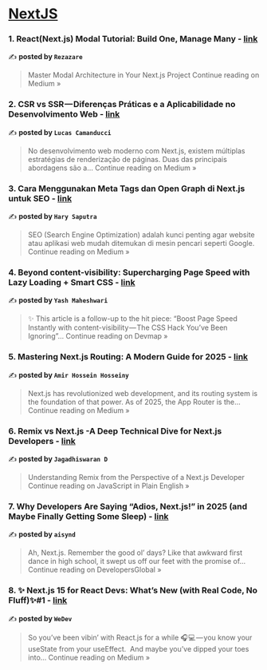 
<h1><a href=https://medium.com/tag/nextjs/recommended target="_blank" rel="noopener noreferrer">NextJS</a></h1>
<h3>1. React(Next.js) Modal Tutorial: Build One, Manage Many - <a href="https://medium.com/@rezazare2088/react-nextjs-modal-tutorial-ccc2a8ab9af8?source=rss------nextjs-5" target="_blank" rel="noopener noreferrer">link</a></h3>

✍️ **posted by `Rezazare`**

<blockquote>Master Modal Architecture in Your Next.js Project
Continue reading on Medium »</blockquote>

<h3>2. CSR vs SSR — Diferenças Práticas e a Aplicabilidade no Desenvolvimento Web - <a href="https://medium.com/@lcamanducci/csr-vs-ssr-diferen%C3%A7as-pr%C3%A1ticas-e-a-aplicabilidade-no-desenvolvimento-web-3eeeb93def12?source=rss------nextjs-5" target="_blank" rel="noopener noreferrer">link</a></h3>

✍️ **posted by `Lucas Camanducci`**

<blockquote>No desenvolvimento web moderno com Next.js, existem múltiplas estratégias de renderização de páginas. Duas das principais abordagens são a…
Continue reading on Medium »</blockquote>

<h3>3. Cara Menggunakan Meta Tags dan Open Graph di Next.js untuk SEO - <a href="https://medium.com/@harysaputra2703/cara-menggunakan-meta-tags-dan-open-graph-di-next-js-untuk-seo-fbf87df308a2?source=rss------nextjs-5" target="_blank" rel="noopener noreferrer">link</a></h3>

✍️ **posted by `Hary Saputra`**

<blockquote>SEO (Search Engine Optimization) adalah kunci penting agar website atau aplikasi web mudah ditemukan di mesin pencari seperti Google.
Continue reading on Medium »</blockquote>

<h3>4.  Beyond content-visibility: Supercharging Page Speed with Lazy Loading + Smart CSS - <a href="https://medium.com/devmap/beyond-content-visibility-supercharging-page-speed-with-lazy-loading-smart-css-73a849b7be8e?source=rss------nextjs-5" target="_blank" rel="noopener noreferrer">link</a></h3>

✍️ **posted by `Yash Maheshwari`**

<blockquote>✨ This article is a follow-up to the hit piece: “Boost Page Speed Instantly with content-visibility — The CSS Hack You’ve Been Ignoring”…
Continue reading on Devmap »</blockquote>

<h3>5. Mastering Next.js Routing: A Modern Guide for 2025 - <a href="https://medium.com/@differofeveryone/mastering-next-js-routing-a-modern-guide-for-2025-138c1e65b505?source=rss------nextjs-5" target="_blank" rel="noopener noreferrer">link</a></h3>

✍️ **posted by `Amir Hossein Hosseiny`**

<blockquote>Next.js has revolutionized web development, and its routing system is the foundation of that power. As of 2025, the App Router is the…
Continue reading on Medium »</blockquote>

<h3>6. Remix vs Next.js -A Deep Technical Dive for Next.js Developers - <a href="https://javascript.plainenglish.io/remix-vs-next-js-a-deep-technical-dive-for-next-js-developers-b5b4e6ce8d9d?source=rss------nextjs-5" target="_blank" rel="noopener noreferrer">link</a></h3>

✍️ **posted by `Jagadhiswaran D`**

<blockquote>Understanding Remix from the Perspective of a Next.js Developer
Continue reading on JavaScript in Plain English »</blockquote>

<h3>7. Why Developers Are Saying “Adios, Next.js!” in 2025 (and Maybe Finally Getting Some Sleep) - <a href="https://medium.com/developersglobal/why-developers-are-saying-adios-next-js-in-2025-and-maybe-finally-getting-some-sleep-4208af688f49?source=rss------nextjs-5" target="_blank" rel="noopener noreferrer">link</a></h3>

✍️ **posted by `aisynd`**

<blockquote>Ah, Next.js. Remember the good ol’ days? Like that awkward first dance in high school, it swept us off our feet with the promise of…
Continue reading on DevelopersGlobal »</blockquote>

<h3>8. ✨ Next.js 15 for React Devs: What’s New (with Real Code, No Fluff)✨#1 - <a href="https://medium.com/@mohamedibrahim0807/next-js-15-for-react-devs-whats-new-with-real-code-no-fluff-1-60eacfe69eb5?source=rss------nextjs-5" target="_blank" rel="noopener noreferrer">link</a></h3>

✍️ **posted by `WeDev`**

<blockquote>So you’ve been vibin’ with React.js for a while 🎧💻 — you know your useState from your useEffect.
 And maybe you’ve dipped your toes into…
Continue reading on Medium »</blockquote>

